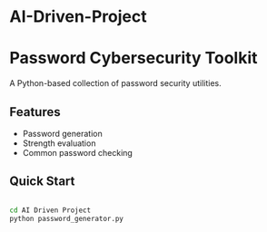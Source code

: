 # AI-Driven-Project

# Password Cybersecurity Toolkit

A Python-based collection of password security utilities.

## Features
- Password generation
- Strength evaluation
- Common password checking

## Quick Start
```bash

cd AI Driven Project
python password_generator.py
